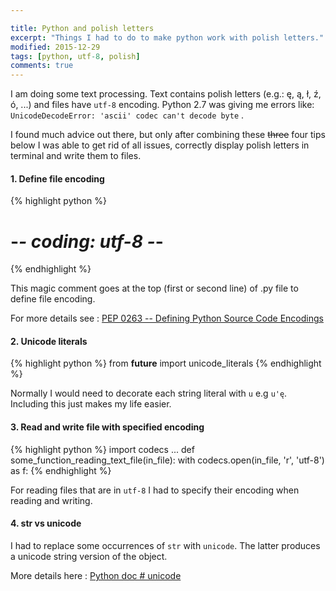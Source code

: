 ```yaml
---

title: Python and polish letters
excerpt: "Things I had to do to make python work with polish letters."
modified: 2015-12-29
tags: [python, utf-8, polish]
comments: true
---
```


I am doing some text processing. Text contains polish letters (e.g.: ę, ą, ł, ź, ó, ...) and files have `utf-8` encoding. Python 2.7 was giving me errors like: `UnicodeDecodeError: 'ascii' codec can't decode byte` .

I found much advice out there, but only after combining these <strike>three</strike> four tips below I was able to get rid of all issues, correctly display polish letters in terminal and write them to files.

#### 1. Define file encoding
{% highlight python %}
# -*- coding: utf-8 -*-
{% endhighlight %}

This magic comment goes at the top (first or second line) of .py file to define file encoding.

For more details see : [PEP 0263 -- Defining Python Source Code Encodings](https://www.python.org/dev/peps/pep-0263/)


#### 2. Unicode literals
{% highlight python %}
from __future__ import unicode_literals
{% endhighlight %}

Normally I would need to decorate each string literal with `u` e.g `u'ę`. Including this just makes my life easier.


#### 3. Read and write file with specified encoding
{% highlight python %}
import codecs
...
def some_function_reading_text_file(in_file):
    with codecs.open(in_file, 'r', 'utf-8') as f:
{% endhighlight %}

For reading files that are in `utf-8` I had to specify their encoding when reading and writing.

#### 4. str vs unicode
I had to replace some occurrences of `str` with `unicode`. The latter produces a unicode string version of the object.

More details here : [Python doc # unicode](https://docs.python.org/2/library/functions.html#unicode)
